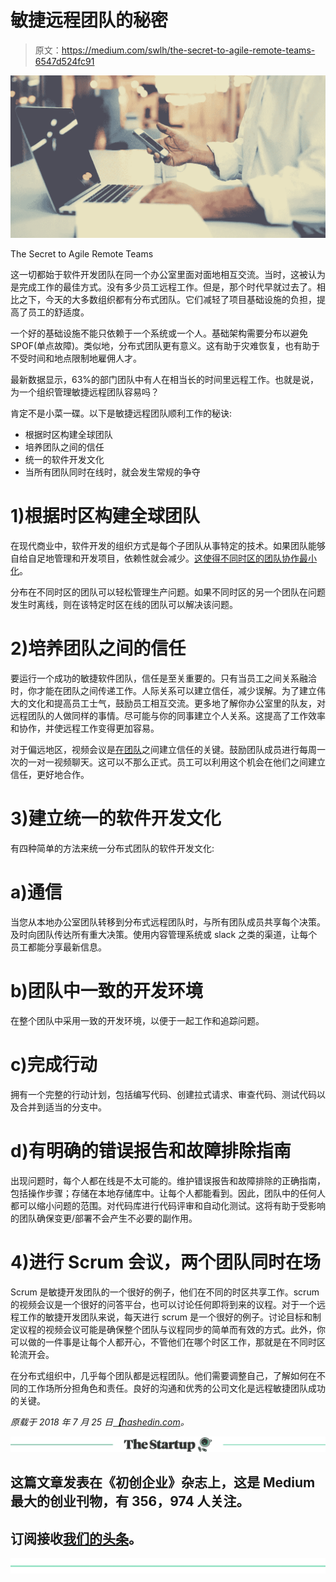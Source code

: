 # 敏捷远程团队的秘密

> 原文：<https://medium.com/swlh/the-secret-to-agile-remote-teams-6547d524fc91>

![](img/c5e6acbca707ff637fbc2be258591769.png)

The Secret to Agile Remote Teams

这一切都始于软件开发团队在同一个办公室里面对面地相互交流。当时，这被认为是完成工作的最佳方式。没有多少员工远程工作。但是，那个时代早就过去了。相比之下，今天的大多数组织都有分布式团队。它们减轻了项目基础设施的负担，提高了员工的舒适度。

一个好的基础设施不能只依赖于一个系统或一个人。基础架构需要分布以避免 SPOF(单点故障)。类似地，分布式团队更有意义。这有助于灾难恢复，也有助于不受时间和地点限制地雇佣人才。

最新数据显示，63%的部门团队中有人在相当长的时间里远程工作。也就是说，为一个组织管理敏捷远程团队容易吗？

肯定不是小菜一碟。以下是敏捷远程团队顺利工作的秘诀:

*   根据时区构建全球团队
*   培养团队之间的信任
*   统一的软件开发文化
*   当所有团队同时在线时，就会发生常规的争夺

# 1)根据时区构建全球团队

在现代商业中，软件开发的组织方式是每个子团队从事特定的技术。如果团队能够自给自足地管理和开发项目，依赖性就会减少。[这使得不同时区的团队协作最小化](https://hbr.org/2014/06/managing-a-team-across-5-time-zones)。

分布在不同时区的团队可以轻松管理生产问题。如果不同时区的另一个团队在问题发生时离线，则在该特定时区在线的团队可以解决该问题。

# 2)培养团队之间的信任

要运行一个成功的敏捷软件团队，信任是至关重要的。只有当员工之间关系融洽时，你才能在团队之间传递工作。人际关系可以建立信任，减少误解。为了建立伟大的文化和提高员工士气，鼓励员工相互交流。更多地了解你办公室里的队友，对远程团队的人做同样的事情。尽可能与你的同事建立个人关系。这提高了工作效率和协作，并使远程工作变得更加容易。

对于偏远地区，视频会议是[在团队](https://www.forbes.com/sites/danielnewman/2017/10/10/5-key-practices-of-successful-remote-work-teams/)之间建立信任的关键。鼓励团队成员进行每周一次的一对一视频聊天。这可以不那么正式。员工可以利用这个机会在他们之间建立信任，更好地合作。

# 3)建立统一的软件开发文化

有四种简单的方法来统一分布式团队的软件开发文化:

# a)通信

当您从本地办公室团队转移到分布式远程团队时，与所有团队成员共享每个决策。及时向团队传达所有重大决策。使用内容管理系统或 slack 之类的渠道，让每个员工都能分享最新信息。

# b)团队中一致的开发环境

在整个团队中采用一致的开发环境，以便于一起工作和追踪问题。

# c)完成行动

拥有一个完整的行动计划，包括编写代码、创建拉式请求、审查代码、测试代码以及合并到适当的分支中。

# d)有明确的错误报告和故障排除指南

出现问题时，每个人都在线是不太可能的。维护错误报告和故障排除的正确指南，包括操作步骤；存储在本地存储库中。让每个人都能看到。因此，团队中的任何人都可以缩小问题的范围。对代码库进行代码评审和自动化测试。这将有助于受影响的团队确保变更/部署不会产生不必要的副作用。

# 4)进行 Scrum 会议，两个团队同时在场

Scrum 是敏捷开发团队的一个很好的例子，他们在不同的时区共享工作。scrum 的视频会议是一个很好的问答平台，也可以讨论任何即将到来的议程。对于一个远程工作的敏捷开发团队来说，每天进行 scrum 是一个很好的例子。讨论目标和制定议程的视频会议可能是确保整个团队与议程同步的简单而有效的方式。此外，你可以做的一件事是让每个人都开心，不管他们在哪个时区工作，那就是在不同时区轮流开会。

在分布式组织中，几乎每个团队都是远程团队。他们需要调整自己，了解如何在不同的工作场所分担角色和责任。良好的沟通和优秀的公司文化是远程敏捷团队成功的关键。

*原载于 2018 年 7 月 25 日*[*【hashedin.com*](https://hashedin.com/blog/secret-to-agile-remote-teams/)*。*

[![](img/308a8d84fb9b2fab43d66c117fcc4bb4.png)](https://medium.com/swlh)

## 这篇文章发表在《初创企业》杂志上，这是 Medium 最大的创业刊物，有 356，974 人关注。

## 订阅接收[我们的头条](http://growthsupply.com/the-startup-newsletter/)。

[![](img/b0164736ea17a63403e660de5dedf91a.png)](https://medium.com/swlh)